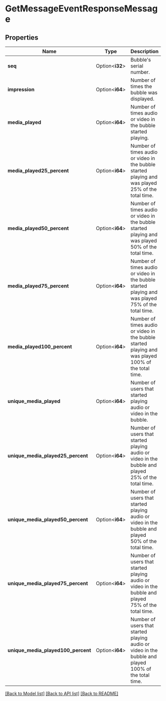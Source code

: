 # GetMessageEventResponseMessage

## Properties

Name | Type | Description | Notes
------------ | ------------- | ------------- | -------------
**seq** | Option<**i32**> | Bubble's serial number. | [optional]
**impression** | Option<**i64**> | Number of times the bubble was displayed. | [optional]
**media_played** | Option<**i64**> | Number of times audio or video in the bubble started playing. | [optional]
**media_played25_percent** | Option<**i64**> | Number of times audio or video in the bubble started playing and was played 25% of the total time. | [optional]
**media_played50_percent** | Option<**i64**> | Number of times audio or video in the bubble started playing and was played 50% of the total time. | [optional]
**media_played75_percent** | Option<**i64**> | Number of times audio or video in the bubble started playing and was played 75% of the total time. | [optional]
**media_played100_percent** | Option<**i64**> | Number of times audio or video in the bubble started playing and was played 100% of the total time. | [optional]
**unique_media_played** | Option<**i64**> | Number of users that started playing audio or video in the bubble. | [optional]
**unique_media_played25_percent** | Option<**i64**> | Number of users that started playing audio or video in the bubble and played 25% of the total time. | [optional]
**unique_media_played50_percent** | Option<**i64**> | Number of users that started playing audio or video in the bubble and played 50% of the total time. | [optional]
**unique_media_played75_percent** | Option<**i64**> | Number of users that started playing audio or video in the bubble and played 75% of the total time. | [optional]
**unique_media_played100_percent** | Option<**i64**> | Number of users that started playing audio or video in the bubble and played 100% of the total time. | [optional]

[[Back to Model list]](../README.md#documentation-for-models) [[Back to API list]](../README.md#documentation-for-api-endpoints) [[Back to README]](../README.md)


